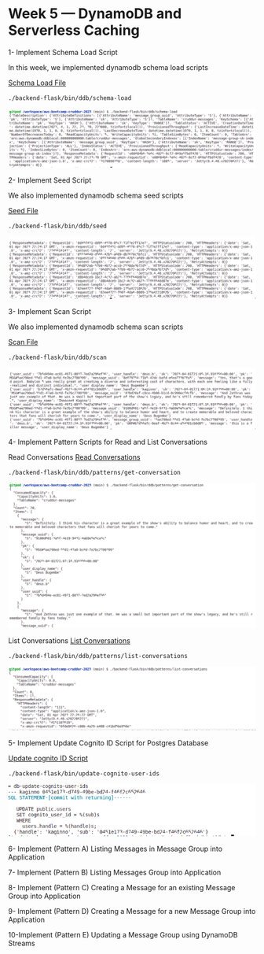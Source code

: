# Week 5 — DynamoDB and Serverless Caching

1- Implement Schema Load Script

In this week, we implemented dynamodb schema load scripts

[Schema Load File](https://github.com/innocentkagina/aws-bootcamp-cruddur-2023/blob/71237c1d4b09c5758447ae343f5622d3a80d76bc/backend-flask/bin/ddb/schema-load)

```
./backend-flask/bin/ddb/schema-load
```
![Post Confirmation Code](assets/schema-load.png)

2- Implement Seed Script

We also implemented dynamodb schema seed scripts

[Seed File](https://github.com/innocentkagina/aws-bootcamp-cruddur-2023/blob/71237c1d4b09c5758447ae343f5622d3a80d76bc/backend-flask/bin/ddb/seed)

```
./backend-flask/bin/ddb/seed
```
![Post Confirmation Code](assets/seed-ddb.png)

3- Implement Scan Script

We also implemented dynamodb schema scan scripts

[Scan File](https://github.com/innocentkagina/aws-bootcamp-cruddur-2023/blob/71237c1d4b09c5758447ae343f5622d3a80d76bc/backend-flask/bin/ddb/scan)

```
./backend-flask/bin/ddb/scan
```
![Post Confirmation Code](assets/scan-ddb.png)


4- Implement Pattern Scripts for Read and List Conversations

Read Conversations
[Read Conversations](https://github.com/innocentkagina/aws-bootcamp-cruddur-2023/blob/71237c1d4b09c5758447ae343f5622d3a80d76bc/backend-flask/bin/ddb/patterns/get-conversation)

```
./backend-flask/bin/ddb/patterns/get-conversation
```
![Post Confirmation Code](assets/read-ddb.png)

List Conversations
[List Conversations](https://github.com/innocentkagina/aws-bootcamp-cruddur-2023/blob/71237c1d4b09c5758447ae343f5622d3a80d76bc/backend-flask/bin/ddb/patterns/list-conversations)

```
./backend-flask/bin/ddb/patterns/list-conversations
```
![Post Confirmation Code](assets/list-ddb.png)

5- Implement Update Cognito ID Script for Postgres Database

[Update cognito ID Script](https://github.com/innocentkagina/aws-bootcamp-cruddur-2023/blob/71237c1d4b09c5758447ae343f5622d3a80d76bc/backend-flask/bin/update-cognito-user-ids)

```
./backend-flask/bin/update-cognito-user-ids

```
![Post Confirmation Code](assets/update-cognito.png)

6- Implement (Pattern A) Listing Messages in Message Group into Application



7- Implement (Pattern B) Listing Messages Group into Application



8- Implement (Pattern C) Creating a Message for an existing Message Group into Application


9- Implement (Pattern D) Creating a Message for a new Message Group into Application


10-Implement (Pattern E) Updating a Message Group using DynamoDB Streams

